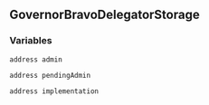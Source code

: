 ## GovernorBravoDelegatorStorage





### Variables
```solidity
address admin
```



```solidity
address pendingAdmin
```



```solidity
address implementation
```




